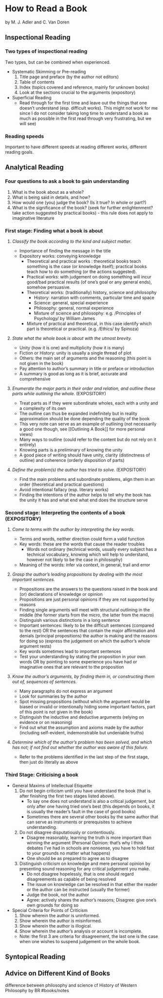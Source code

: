 <!-- ## This supposes to be the title?

You can use the [editor on GitHub](https://github.com/kamiiss/kamiiss.github.io/edit/master/index.md) to maintain and preview the content for your website in Markdown files.

Whenever you commit to this repository, GitHub Pages will run [Jekyll](https://jekyllrb.com/) to rebuild the pages in your site, from the content in your Markdown files.

### Really no need for this

Markdown is a lightweight and easy-to-use syntax for styling your writing. It includes conventions for

```markdown
Syntax highlighted code block

# Header 1
## Header 2
### Header 3

- Bulleted
- List

1. Numbered
2. List

**Bold** and _Italic_ and `Code` text

[Link](url) and ![Image](src)
```

For more details see [GitHub Flavored Markdown](https://guides.github.com/features/mastering-markdown/).

### Jekyll Themes

Your Pages site will use the layout and styles from the Jekyll theme you have selected in your [repository settings](https://github.com/kamiiss/kamiiss.github.io/settings). The name of this theme is saved in the Jekyll `_config.yml` configuration file.

### Support or Contact

Having trouble with Pages? Check out our [documentation](https://help.github.com/categories/github-pages-basics/) or [contact support](https://github.com/contact) and we’ll help you sort it out. -->
# How to Read a Book
by M. J. Adler and C. Van Doren

## Inspectional Reading
### Two types of inspectional reading
Two types, but can be combined when experienced.
* Systematic Skimming or Pre-reading
	1. Title page and preface (by the author not editors) 	
	2. Table of contents
	3. Index (topics covered and reference, mainly for unknown books)
	4. Look at the sections crucial to the arguments (expository)
* Superficial Reading
	* Read through for the first time and leave out the things that one doesn’t understand (esp. difficult works).
This might not work for me since I do not consider taking long time to understand a book as much as possible in the first read through very frustrating, but we will see)

### Reading speeds
Important to have different speeds at reading different works,  different reading goals.

## Analytical Reading
### Four questions to ask a book to gain understanding
1. What is the book about as a whole?
2. What is being said in details, and how?
3. How would one (you) judge the book? (Is it true? In whole or part?)
4. What is the significance of the book? (seek for further enlightenment? take action suggested by practical books) - this rule does not apply to imaginative literature

### First stage: Finding what a book is about
1. *Classify the book according to the kind and subject matter.*
	* Importance of finding the message in the title
	* Expository works: conveying knowledge
		* Theoretical and practical works	: theoretical books teach something is the case (or knowledge itself); practical books teach how to do something (or the actions suggested).
		* Practical works: with judgement on doing something will incur good/bad practical results (of one’s goal or any general ends), somehow persuasive.
		* Theoretical works: (traditionally) history, science and philosophy
			* History: narration with comments, particular time and space
			* Science: general, special experience
			* Philosophy: general, normal experience
			* Mixture of science and philosophy: e.g. /Principles of Psychology/ by William James
		* Mixture of practical and theoretical, in this case identify which part is theoretical or practical. (e.g. /Ethics/ by Spinoza)

2. *State what the whole book is about with the utmost brevity.*
	* Unity (how it is one) and multiplicity (how it is many)
	* Fiction or History: unity is usually a single thread of plot
	* Others: the main set of arguments and the reasoning (this point is not given in the book)
	* Pay attention to author’s summary in title or preface or introduction
	* A summary is good as long as it is brief, accurate and comprehensive

3. *Enumerate the major parts in their order and relation, and outline these parts while outlining the whole.* (EXPOSITORY)
	* Treat parts as if they were subordinate wholes, each with a unity and a complexity of its own
	* The outline can thus be expanded indefinitely but in reality approximation should be done depending the quality of the book
	* This very note can serve as an example of outlining (not necessarily a good one though, see [[Outlining A Book]] for more personal views)
	* Many ways to outline (could refer to the content but do not rely on it entirely)
	* Knowing parts is a preliminary of knowing the unity
	* A good piece of writing should have unity, clarity (distinctness of outline) and coherence (orderly disposition of parts)

4. *Define the problem(s) the author has tried to solve.* (EXPOSITORY)
	* Find the main problems and subordinate problems, align them in an order (theoretical and practical questions)
	* Avoid intentional fallacy (esp. literary works)
	* Finding the intentions of the author helps to tell why the book has the unity it has and what end what end does the structure serve

### Second stage: Interpreting the contents of a book (EXPOSITORY)
1. *Come to terms with the author by interpreting the key words.*
	* Terms and words, neither direction could form a valid function
	* Key words: these are the words that cause the reader troubles
		* Words not ordinary (technical words, usually  every subject has a technical vocabulary, knowing which will help to understand, however not likely to be the case in philosophy) 	
	* Meaning of the words:  infer via context, in general, trail and error

2. *Grasp the author’s leading propositions by dealing with the most important sentences.*
	* Propositions are the answers to the questions raised in the book and (or) declarations of knowledge or opinion
	* Propositions are just personal opinions if they are not supported by reasons
	* Finding single arguments will meet with structural outlining in the middle (the former starts from the micro, the latter from the macro)
	* Distinguish various distinctions in a long sentence
	* Important sentences: likely to be the difficult sentences (compared to the rest) OR the sentences that contain the major affirmation and denials (principal propositions) the author is making and the reasons for doing so (express the judgement on which the author’s whole argument rests)
	* Key words sometimes lead to important sentences
	* Test your understanding by stating the proposition in your own words OR by pointing to some experience you have had or imaginative ones that are relevant to the proposition

3. *Know the author’s arguments, by finding them in, or constructing them out of, sequences of sentences.*
	* Many paragraphs do not express an argument
	* Look for summaries by the author
	* Spot missing propositions (without which the argument would be biased or invalid or intentionally hiding some important factors, part of this point is not given in the book)
	* Distinguish the inductive and deductive arguments (relying on evidence or on reasoning)
	* Find out what the assumption and axioms made by the author (including self-evident, indemonstrable but undeniable truths)

4. *Determine which of the author’s problem has been solved, and which has not; if not find out whether the author was aware of this failure.*
	* Refer to the problems identified in the last step of the first stage, then just do literally as above

### Third Stage: Criticising a book
* General Maxims of Intellectual Etiquette
	1. Do not begin criticism until you have understand the book (that is after finishing the first two stages listed above).
		* To say one does not understand is also a critical judgement, but only after one having tried one’s best (this depends on books, it is usually the reader’s fault in the case of good books)
		* Sometimes there are several other books by the same author that can serve as instruments or prerequisites to achieve understanding.
	2. Do not disagree disputatiously or contentiously.
		* Disagree reasonably, learning the truth is more important than winning the argument (Personal Opinion: that’s why I think debates I’ve had in schools are nonsense, you have to hold fast to your grounds no matter what happens)
		* One should be as prepared to agree as to disagree
	3. Distinguish criticism on knowledge and mere personal opinion by presenting sound reasoning for any critical judgement you make.
		* Do not disagree hopelessly, that is one should regard disagreements as capable of being resolved
		* The issue on knowledge can be resolved in that either the reader or the author can be instructed (usually the former)
		* Judge the book, not the author
		* Agree:  actively shares the author’s reasons; Disagree: give one’s own grounds for doing so
* Special Criteria for Points of Criticism
	1. Show wherein the author is uninformed.
	2. Show wherein the author is misinformed.
	3. Show wherein the author is illogical.
	4. Show wherein the author’s analysis or account is incomplete.
	* Note: the first 3 are criteria for disagreement, the last one is the case when one wishes to suspend judgement on the whole book.

## Syntopical Reading

## Advice on Different Kind of Books








difference between philosophy and science cf History of Western Philosophy by BR
#books/notes
